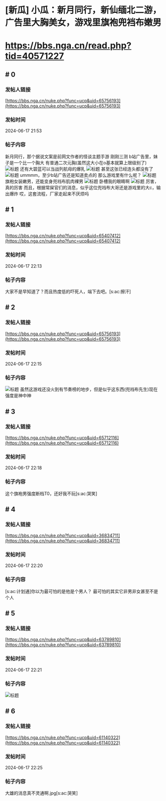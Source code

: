 # [新瓜] 小瓜：新月同行，新仙缅北二游，广告里大胸美女，游戏里旗袍兜裆布嫩男
# https://bbs.nga.cn/read.php?tid=40571227

## \# 0
### 发帖人链接
[https://bbs.nga.cn/nuke.php?func=ucp&uid=65756193](https://bbs.nga.cn/nuke.php?func=ucp&uid=65756193)
### 发帖时间
2024-06-17 21:53
### 帖子内容
新月同行，那个据说文案是前网文作者的怪谈主题手游
刚刚三测
b站广告里，妹子是一个比一个胸大
有普通二次元胸(虽然这大小在o基本就算上限级别了)
![标题](https://img.nga.178.com/attachments/mon_202406/17/-10hkdbQ7e9s-cyk5K2iT1kSfa-gs.jpg)
还有大碧蓝可以当战列航母的爆乳
![标题](https://img.nga.178.com/attachments/mon_202406/17/-10hkdbQ8zr7-d56aZaT1kSet-fy.jpg)
甚至这张已经连头都没有了
![标题](https://img.nga.178.com/attachments/mon_202406/17/-10hkdbQ8zr7-jk9dK2cT1kSfb-g4.jpg)
ummmm，至少b站广告还是知道卖点的
那么游戏里有什么呢？
![标题](https://img.nga.178.com/attachments/mon_202406/17/-10hkdbQ8zr7-5bn1ZiT3cSsg-g0.jpg)
旗袍女装嫩男，还能变身兜裆布肌肉裸男
![标题](https://img.nga.178.com/attachments/mon_202406/17/-10hkdbQ8zr7-98cnZfT1kShs-17e.jpg)
卧槽我的眼睛啊
![标题](https://img.nga.178.com/attachments/mon_202406/17/-10hkdbQ8zr7-81zsK2sT3cSk0-lq.jpg)
厉害，真的厉害
而且，根据常屎官们的消息，似乎这位兜裆布大哥还是游戏里的大c，输出爆炸
哎，这套流程，厂家走起来不厌烦吗
## \# 1
### 发帖人链接
[https://bbs.nga.cn/nuke.php?func=ucp&uid=65407412](https://bbs.nga.cn/nuke.php?func=ucp&uid=65407412)
### 发帖时间
2024-06-17 22:13
### 帖子内容
大家不是早知道了？而且热度低的吓死人，端下去吧。[s:ac:擦汗]
## \# 2
### 发帖人链接
[https://bbs.nga.cn/nuke.php?func=ucp&uid=65756193](https://bbs.nga.cn/nuke.php?func=ucp&uid=65756193)
### 发帖时间
2024-06-17 22:15
### 帖子内容
![标题](https://img.nga.178.com/attachments/mon_202406/17/-10hkdbQstvo-cnk0ZoT1kShs-17e.jpg)
虽然这游戏还没火到有节奏榜的地步，但是似乎这东西(兜裆布先生)现在强度是神中神
## \# 3
### 发帖人链接
[https://bbs.nga.cn/nuke.php?func=ucp&uid=65712116](https://bbs.nga.cn/nuke.php?func=ucp&uid=65712116)
### 发帖时间
2024-06-17 22:18
### 帖子内容
这个旗袍男强度断档T0，还好我不玩[s:ac:哭笑]
## \# 4
### 发帖人链接
[https://bbs.nga.cn/nuke.php?func=ucp&uid=36834711](https://bbs.nga.cn/nuke.php?func=ucp&uid=36834711)
### 发帖时间
2024-06-17 22:20
### 帖子内容
[s:ac:计划通]你以为最可怕的是他是个男人？
最可怕的其实它非男非女甚至不是个人
## \# 5
### 发帖人链接
[https://bbs.nga.cn/nuke.php?func=ucp&uid=63789810](https://bbs.nga.cn/nuke.php?func=ucp&uid=63789810)
### 发帖时间
2024-06-17 22:21
### 帖子内容
![标题](https://img.nga.178.com/attachments/mon_202406/17/-10hkdbQb5c-d55zK19T1kShs-ge.jpg)
## \# 6
### 发帖人链接
[https://bbs.nga.cn/nuke.php?func=ucp&uid=61140322](https://bbs.nga.cn/nuke.php?func=ucp&uid=61140322)
### 发帖时间
2024-06-17 22:25
### 帖子内容
大雄的消息真不灵通啊.jpg[s:ac:哭笑]
